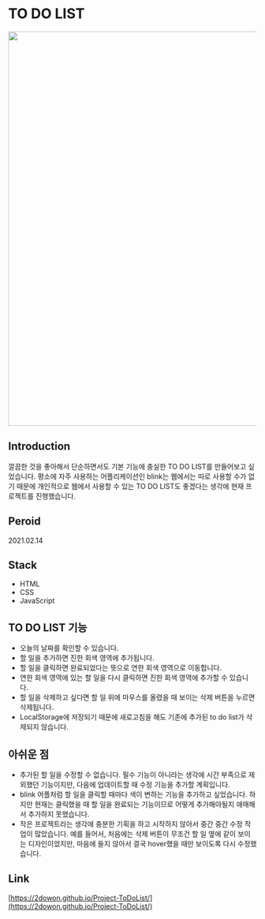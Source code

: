 # TO DO LIST

<img src="./todolist.gif"  width="800"/>

## Introduction

깔끔한 것을 좋아해서 단순하면서도 기본 기능에 충실한 TO DO LIST를 만들어보고 싶었습니다. 평소에 자주 사용하는 어플리케이션인 blink는 웹에서는 따로 사용할 수가 없기 때문에 개인적으로 웹에서 사용할 수 있는 TO DO LIST도 좋겠다는 생각에 현재 프로젝트를 진행했습니다.

## Peroid

2021.02.14

## Stack

- HTML
- CSS
- JavaScript

## TO DO LIST 기능

- 오늘의 날짜를 확인할 수 있습니다.
- 할 일을 추가하면 진한 회색 영역에 추가됩니다.
- 할 일을 클릭하면 완료되었다는 뜻으로 연한 회색 영역으로 이동합니다.
- 연한 회색 영역에 있는 할 일을 다시 클릭하면 진한 회색 영역에 추가할 수 있습니다.
- 할 일을 삭제하고 싶다면 할 일 위에 마우스를 올렸을 때 보이는 삭제 버튼을 누르면 삭제됩니다.
- LocalStorage에 저장되기 때문에 새로고침을 해도 기존에 추가된 to do list가 삭제되지 않습니다.

## 아쉬운 점

- 추가된 할 일을 수정할 수 없습니다. 필수 기능이 아니라는 생각에 시간 부족으로 제외했던 기능이지만, 다음에 업데이트할 때 수정 기능을 추가할 계획입니다.
- blink 어플처럼 할 일을 클릭할 때마다 색이 변하는 기능을 추가하고 싶었습니다. 하지만 현재는 클릭했을 때 할 일을 완료되는 기능이므로 어떻게 추가해야될지 애매해서 추가하지 못했습니다.
- 작은 프로젝트라는 생각에 충분한 기획을 하고 시작하지 않아서 중간 중간 수정 작업이 많았습니다. 예를 들어서, 처음에는 삭제 버튼이 무조건 할 일 옆에 같이 보이는 디자인이었지만, 마음에 들지 않아서 결국 hover했을 때만 보이도록 다시 수정했습니다.

## Link

[https://2dowon.github.io/Project-ToDoList/](https://2dowon.github.io/Project-ToDoList/)